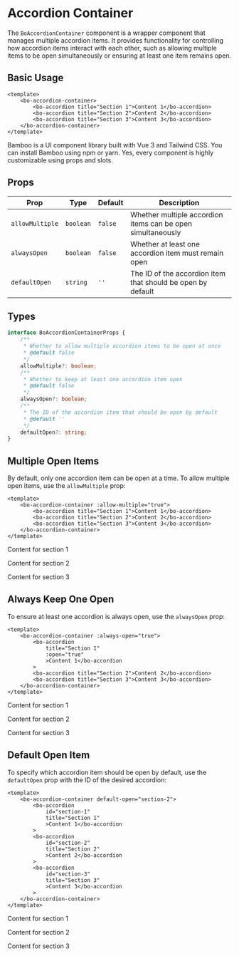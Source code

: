 <script setup>
import BoAccordion from '@/components/bo-accordion/bo-accordion.vue';
import BoAccordionContainer from '@/components/bo-accordion/bo-accordion-container.vue';
</script>

# Accordion Container

The `BoAccordionContainer` component is a wrapper component that manages multiple accordion items. It provides functionality for controlling how accordion items interact with each other, such as allowing multiple items to be open simultaneously or ensuring at least one item remains open.

## Basic Usage

```vue
<template>
	<bo-accordion-container>
		<bo-accordion title="Section 1">Content 1</bo-accordion>
		<bo-accordion title="Section 2">Content 2</bo-accordion>
		<bo-accordion title="Section 3">Content 3</bo-accordion>
	</bo-accordion-container>
</template>
```

<bo-accordion-container>
	<bo-accordion title="What is Bamboo?">
		Bamboo is a UI component library built with Vue 3 and Tailwind CSS.
	</bo-accordion>
	<bo-accordion title="How do I install it?">
		You can install Bamboo using npm or yarn.
	</bo-accordion>
	<bo-accordion title="Is it customizable?">
		Yes, every component is highly customizable using props and slots.
	</bo-accordion>
</bo-accordion-container>

## Props

| Prop            | Type      | Default | Description                                                 |
| --------------- | --------- | ------- | ----------------------------------------------------------- |
| `allowMultiple` | `boolean` | `false` | Whether multiple accordion items can be open simultaneously |
| `alwaysOpen`    | `boolean` | `false` | Whether at least one accordion item must remain open        |
| `defaultOpen`   | `string`  | `''`    | The ID of the accordion item that should be open by default |

## Types

```ts
interface BoAccordionContainerProps {
	/**
	 * Whether to allow multiple accordion items to be open at once
	 * @default false
	 */
	allowMultiple?: boolean;
	/**
	 * Whether to keep at least one accordion item open
	 * @default false
	 */
	alwaysOpen?: boolean;
	/**
	 * The ID of the accordion item that should be open by default
	 * @default ''
	 */
	defaultOpen?: string;
}
```

## Multiple Open Items

By default, only one accordion item can be open at a time. To allow multiple open items, use the `allowMultiple` prop:

```vue
<template>
	<bo-accordion-container :allow-multiple="true">
		<bo-accordion title="Section 1">Content 1</bo-accordion>
		<bo-accordion title="Section 2">Content 2</bo-accordion>
		<bo-accordion title="Section 3">Content 3</bo-accordion>
	</bo-accordion-container>
</template>
```

<bo-accordion-container :allow-multiple="true">
	<bo-accordion title="Section 1">
		<p>Content for section 1</p>
	</bo-accordion>
	<bo-accordion title="Section 2">
		<p>Content for section 2</p>
	</bo-accordion>
	<bo-accordion title="Section 3">
		<p>Content for section 3</p>
	</bo-accordion>
</bo-accordion-container>

## Always Keep One Open

To ensure at least one accordion is always open, use the `alwaysOpen` prop:

```vue
<template>
	<bo-accordion-container :always-open="true">
		<bo-accordion
			title="Section 1"
			:open="true"
			>Content 1</bo-accordion
		>
		<bo-accordion title="Section 2">Content 2</bo-accordion>
		<bo-accordion title="Section 3">Content 3</bo-accordion>
	</bo-accordion-container>
</template>
```

<bo-accordion-container :always-open="true">
	<bo-accordion title="Section 1" :open="true">
		<p>Content for section 1</p>
	</bo-accordion>
	<bo-accordion title="Section 2">
		<p>Content for section 2</p>
	</bo-accordion>
	<bo-accordion title="Section 3">
		<p>Content for section 3</p>
	</bo-accordion>
</bo-accordion-container>

## Default Open Item

To specify which accordion item should be open by default, use the `defaultOpen` prop with the ID of the desired accordion:

```vue
<template>
	<bo-accordion-container default-open="section-2">
		<bo-accordion
			id="section-1"
			title="Section 1"
			>Content 1</bo-accordion
		>
		<bo-accordion
			id="section-2"
			title="Section 2"
			>Content 2</bo-accordion
		>
		<bo-accordion
			id="section-3"
			title="Section 3"
			>Content 3</bo-accordion
		>
	</bo-accordion-container>
</template>
```

<bo-accordion-container default-open="section-2">
	<bo-accordion id="section-1" title="Section 1">
		<p>Content for section 1</p>
	</bo-accordion>
	<bo-accordion id="section-2" title="Section 2">
		<p>Content for section 2</p>
	</bo-accordion>
	<bo-accordion id="section-3" title="Section 3">
		<p>Content for section 3</p>
	</bo-accordion>
</bo-accordion-container>
